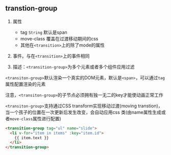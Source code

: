 
## transtion-group
1. 属性
    * tag `String` 默认是span
    * move-class 覆盖在过渡移动期间的css 
    * 其他在`<transition>`上的除了mode的属性

2. 事件。与在`<transition>`上的事件相同
3. 描述：`<transition-group>`为多个元素或者多个组件应用过滤

`<transiton-group>`默认渲染一个真实的DOM元素，默认是`<span>`，可以通过`tag`属性配置渲染的元素

注意，`<transiton-group>`的子节点必须拥有独一无二的key才能使动画正常工作

`<transiton-group>`支持通过CSS transform实现移动过渡(moving transtion)，当一个孩子的位置在一次更新后发生改变，会自动应用css 类(由name属性生成或者`move-class`属性进行配置)


```html
<transition-group tag="ul" name="slide">
  <li v-for="item in items" :key="item.id">
    {{ item.text }}
  </li>
</transition-group>
```